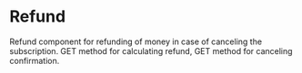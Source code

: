 # Refund
Refund component for refunding of money in case of canceling the subscription. GET method for calculating refund, GET method for canceling confirmation.
